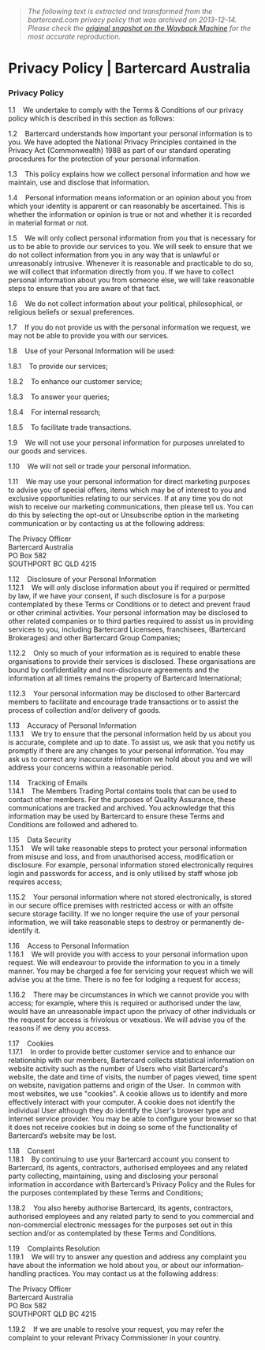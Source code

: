 > *The following text is extracted and transformed from the bartercard.com privacy policy that was archived on 2013-12-14. Please check the [original snapshot on the Wayback Machine](https://web.archive.org/web/20131214045433id_/http%3A//bartercard.com.au/About/Privacy.html) for the most accurate reproduction.*

# Privacy Policy | Bartercard Australia

###  **Privacy Policy**

1.1    We undertake to comply with the Terms & Conditions of our privacy policy which is described in this section as follows: 

1.2    Bartercard understands how important your personal information is to you. We have adopted the National Privacy Principles contained in the Privacy Act (Commonwealth) 1988 as part of our standard operating procedures for the protection of your personal information.

1.3    This policy explains how we collect personal information and how we maintain, use and disclose that information.

1.4    Personal information means information or an opinion about you from which your identity is apparent or can reasonably be ascertained. This is whether the information or opinion is true or not and whether it is recorded in material format or not.

1.5    We will only collect personal information from you that is necessary for us to be able to provide our services to you. We will seek to ensure that we do not collect information from you in any way that is unlawful or unreasonably intrusive. Whenever it is reasonable and practicable to do so, we will collect that information directly from you. If we have to collect personal information about you from someone else, we will take reasonable steps to ensure that you are aware of that fact.

1.6    We do not collect information about your political, philosophical, or religious beliefs or sexual preferences.

1.7    If you do not provide us with the personal information we request, we may not be able to provide you with our services.

1.8    Use of your Personal Information will be used:

1.8.1    To provide our services;

1.8.2    To enhance our customer service;

1.8.3    To answer your queries;

1.8.4    For internal research;

1.8.5    To facilitate trade transactions.

1.9    We will not use your personal information for purposes unrelated to our goods and services.

1.10    We will not sell or trade your personal information.

1.11    We may use your personal information for direct marketing purposes to advise you of special offers, items which may be of interest to you and exclusive opportunities relating to our services. If at any time you do not wish to receive our marketing communications, then please tell us. You can do this by selecting the opt-out or Unsubscribe option in the marketing communication or by contacting us at the following address:

The Privacy Officer  
Bartercard Australia  
PO Box 582  
SOUTHPORT BC QLD 4215

1.12    Disclosure of your Personal Information  
1.12.1    We will only disclose information about you if required or permitted by law, if we have your consent, if such disclosure is for a purpose contemplated by these Terms or Conditions or to detect and prevent fraud or other criminal activities. Your personal information may be disclosed to other related companies or to third parties required to assist us in providing services to you, including Bartercard Licensees, franchisees, (Bartercard Brokerages) and other Bartercard Group Companies;

1.12.2    Only so much of your information as is required to enable these organisations to provide their services is disclosed. These organisations are bound by confidentiality and non-disclosure agreements and the information at all times remains the property of Bartercard International;

1.12.3    Your personal information may be disclosed to other Bartercard members to facilitate and encourage trade transactions or to assist the process of collection and/or delivery of goods.

1.13    Accuracy of Personal Information  
1.13.1    We try to ensure that the personal information held by us about you is accurate, complete and up to date. To assist us, we ask that you notify us promptly if there are any changes to your personal information. You may ask us to correct any inaccurate information we hold about you and we will address your concerns within a reasonable period.

1.14    Tracking of Emails  
1.14.1    The Members Trading Portal contains tools that can be used to contact other members. For the purposes of Quality Assurance, these communications are tracked and archived. You acknowledge that this information may be used by Bartercard to ensure these Terms and Conditions are followed and adhered to.

1.15    Data Security  
1.15.1    We will take reasonable steps to protect your personal information from misuse and loss, and from unauthorised access, modification or disclosure. For example, personal information stored electronically requires login and passwords for access, and is only utilised by staff whose job requires access;

1.15.2    Your personal information where not stored electronically, is stored in our secure office premises with restricted access or with an offsite secure storage facility. If we no longer require the use of your personal information, we will take reasonable steps to destroy or permanently de-identify it.

1.16    Access to Personal Information  
1.16.1    We will provide you with access to your personal information upon request. We will endeavour to provide the information to you in a timely manner. You may be charged a fee for servicing your request which we will advise you at the time. There is no fee for lodging a request for access;

1.16.2    There may be circumstances in which we cannot provide you with access; for example, where this is required or authorised under the law, would have an unreasonable impact upon the privacy of other individuals or the request for access is frivolous or vexatious. We will advise you of the reasons if we deny you access.

1.17    Cookies  
1.17.1    In order to provide better customer service and to enhance our relationship with our members, Bartercard collects statistical information on website activity such as the number of Users who visit Bartercard's website, the date and time of visits, the number of pages viewed, time spent on website, navigation patterns and origin of the User.  In common with most websites, we use "cookies". A cookie allows us to identify and more effectively interact with your computer. A cookie does not identify the individual User although they do identify the User's browser type and Internet service provider. You may be able to configure your browser so that it does not receive cookies but in doing so some of the functionality of Bartercard’s website may be lost.

1.18    Consent  
1.18.1    By continuing to use your Bartercard account you consent to Bartercard, its agents, contractors, authorised employees and any related party collecting, maintaining, using and disclosing your personal information in accordance with Bartercard’s Privacy Policy and the Rules for the purposes contemplated by these Terms and Conditions;

1.18.2    You also hereby authorise Bartercard, its agents, contractors, authorised employees and any related party to send to you commercial and non-commercial electronic messages for the purposes set out in this section and/or as contemplated by these Terms and Conditions.

1.19    Complaints Resolution  
1.19.1    We will try to answer any question and address any complaint you have about the information we hold about you, or about our information-handling practices. You may contact us at the following address:

The Privacy Officer  
Bartercard Australia  
PO Box 582  
SOUTHPORT QLD BC 4215

1.19.2    If we are unable to resolve your request, you may refer the complaint to your relevant Privacy Commissioner in your country.
